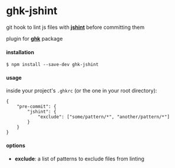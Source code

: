 ghk-jshint
===================

git hook to lint js files with **[jshint](https://www.npmjs.com/package/jshint)**
before committing them

plugin for **[ghk](https://www.npmjs.com/package/ghk)** package


#### installation

```
$ npm install --save-dev ghk-jshint
```

#### usage

inside your project's `.ghkrc` (or the one in your root directory):

```
{
    "pre-commit": {
        "jshint": {
            "exclude": ["some/pattern/*", "another/pattern/*"]
        }
    }
}
```

#### options

- **exclude**: a list of patterns to exclude files from linting
